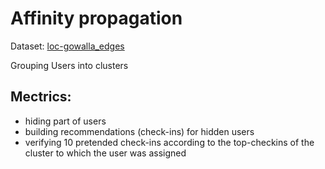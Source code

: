 # Affinity propagation

Dataset: [loc-gowalla_edges](https://snap.stanford.edu/data/loc-Gowalla.html)

Grouping Users into clusters 

## Mectrics: 
* hiding part of users 
* building recommendations (check-ins) for hidden users 
* verifying 10 pretended check-ins according to the top-checkins of the cluster to which the user was assigned
